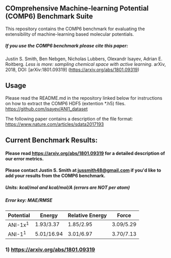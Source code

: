 ## COmprehensive Machine-learning Potential (COMP6) Benchmark Suite
This repository contains the COMP6 benchmark for evaluating the extensibility of machine-learning based molecular potentials.

##### If you use the COMP6 benchmark please cite this paper: 

Justin S. Smith, Ben Nebgen, Nicholas Lubbers, Olexandr Isayev, Adrian E. Roitberg. *Less is more: sampling chemical space with active learning*. arXiv, 2018, DOI: [arXiv:1801.09319] (https://arxiv.org/abs/1801.09319)

## Usage
Please read the README.md in the repository linked below for instructions on how to extract the COMP6 HDF5 (extention \*.h5) files. 
https://github.com/isayev/ANI1_dataset

The following paper contains a description of the file format:
https://www.nature.com/articles/sdata2017193

## Current Benchmark Results:
#### Please read https://arxiv.org/abs/1801.09319 for a detailed description of our error metrics.
#### Please contact Justin S. Smith at jussmith48@gmail.com if you'd like to add your results from the COMP6 benchmark.
##### Units: kcal/mol and kcal/mol/A (errors are NOT per atom)
##### Error key: MAE/RMSE
|   Potential        |     Energy    |   Relative Energy  |     Force     |
| ------------------ | ------------- | ------------------ | ------------- |
| ANI-1x<sup>1</sup> |  1.93/3.37    |     1.85/2.95      |   3.09/5.29   |
| ANI-1<sup>1</sup>  |  5.01/16.94   |     3.01/6.97      |   3.70/7.13   |

### 1) https://arxiv.org/abs/1801.09319
